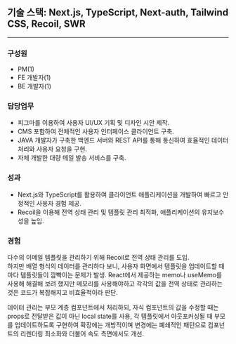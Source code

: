 ## 기술 스택: Next.js, TypeScript, Next-auth, Tailwind CSS, Recoil, SWR

---

### 구성원

- PM(1)
- FE 개발자(1)
- BE 개발자(1)

### 담당업무

- 피그마를 이용하여 사용자 UI/UX 기획 및 디자인 시안 제작.
- CMS 포함하여 전체적인 사용자 인터페이스 클라이언트 구축.
- JAVA 개발자가 구축한 백엔드 서버와 REST API를 통해 통신하여 효율적인 데이터 처리와 사용자 요청을 구현.
- 자체 개발한 대량 메일 발송 서비스를 구축.

### 성과

- Next.js와 TypeScript를 활용하여 클라이언트 애플리케이션을 개발하여 빠르고 안정적인 사용자 경험 제공.
- Recoil을 이용해 전역 상태 관리 및 템플릿 관리 최적화, 애플리케이션의 유지보수성을 높임.

### 경험

다수의 이메일 템플릿을 관리하기 위해 Recoil로 전역 상태 관리를 도입.  
하지만 배열 형식의 데이터를 관리하다 보니, 사용자 화면에서 템플릿을 업데이트할 때마다 템플릿들이 깜빡이는 문제가 발생. React에서 제공하는 memo나 useMemo를 사용해 해결해 보려 했지만 메모리를 사용해야하고 각각의 값을 전역 상태로 관리하는 것은 코드가 복잡해지고 비효율적이라 판단.

데이터 관리는 부모 계층 컴포넌트에서 처리하되, 자식 컴포넌트의 값을 수정할 때는 props로 전달받은 값이 아닌 local state를 사용, 각 템플릿에서 아웃포커싱될 때 부모를 업데이트하도록 구현하여 확장에는 개방적이며 변경에는 폐쇄적인 패턴으로 컴포넌트의 리렌더링 최소화와 더불어 속도 측면에서도 개선.
